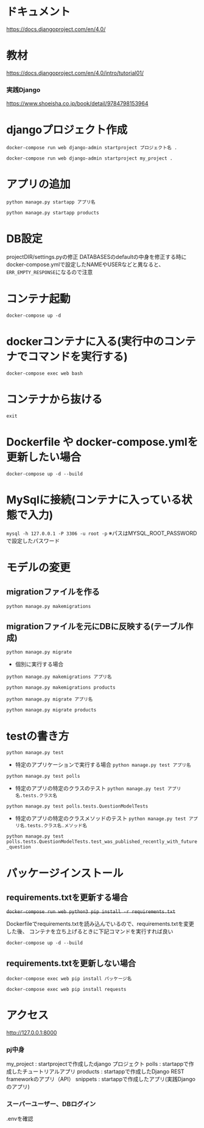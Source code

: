 # ドキュメント

https://docs.djangoproject.com/en/4.0/

# 教材

https://docs.djangoproject.com/en/4.0/intro/tutorial01/

### 実践Django
https://www.shoeisha.co.jp/book/detail/9784798153964

# djangoプロジェクト作成

`docker-compose run web django-admin startproject プロジェクト名 .`

`docker-compose run web django-admin startproject my_project .`

# アプリの追加

`python manage.py startapp アプリ名`

`python manage.py startapp products`

# DB設定

projectDIR/settings.pyの修正
DATABASESのdefaultの中身を修正する時に
docker-compose.ymlで設定したNAMEやUSERなどと異なると、`ERR_EMPTY_RESPONSE`になるので注意


# コンテナ起動

`docker-compose up -d`

# dockerコンテナに入る(実行中のコンテナでコマンドを実行する)
`docker-compose exec web bash`

# コンテナから抜ける
`exit`

# Dockerfile や docker-compose.ymlを更新したい場合

`docker-compose up -d --build`

# MySqlに接続(コンテナに入っている状態で入力)
`mysql -h 127.0.0.1 -P 3306 -u root -p`
※パスはMYSQL_ROOT_PASSWORDで設定したパスワード

# モデルの変更

## migrationファイルを作る
`python manage.py makemigrations`
## migrationファイルを元にDBに反映する(テーブル作成)
`python manage.py migrate`

- 個別に実行する場合

`python manage.py makemigrations アプリ名`

`python manage.py makemigrations products`

`python manage.py migrate アプリ名`

`python manage.py migrate products`

# testの書き方
`python manage.py test`

- 特定のアプリケーションで実行する場合
`python manage.py test アプリ名`

`python manage.py test polls`

- 特定のアプリの特定のクラスのテスト
`python manage.py test アプリ名.tests.クラス名`

`python manage.py test polls.tests.QuestionModelTests`

- 特定のアプリの特定のクラスメソッドのテスト
`python manage.py test アプリ名.tests.クラス名.メソッド名`

`python manage.py test polls.tests.QuestionModelTests.test_was_published_recently_with_future_question`

# パッケージインストール

## requirements.txtを更新する場合

~~`docker-compose run web python3 pip install -r requirements.txt`~~

Dockerfileでrequirements.txtを読み込んでいるので、requirements.txtを変更した後、
コンテナを立ち上げるときに下記コマンドを実行すれば良い

`docker-compose up -d --build`

<!-- requirements.txtを更新して以下のコマンドを実行

`docker-compose build --no-cache` -->


## requirements.txtを更新しない場合
`docker-compose exec web pip install パッケージ名`

`docker-compose exec web pip install requests`

# アクセス

http://127.0.0.1:8000


### pj中身

my_project : startprojectで作成したdjango プロジェクト
polls : startappで作成したチュートリアルアプリ
products : startappで作成したDjango REST frameworkのアプリ（API）
snippets : startappで作成したアプリ(実践Djangoのアプリ)

### スーパーユーザー、DBログイン
.envを確認